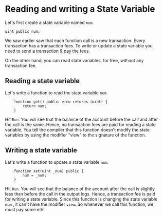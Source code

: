 # Reading and writing a State Variable

Let's first create a state variable named `num`.

```
uint public num;
```

We saw earlier saw that each function call is a new transaction. Every transaction has a transaction fees.
To write or update a state variable you need to send a transaction & pay the fees.

On the other hand, you can read state variables, for free, without any transaction fee.

## Reading a state variable

Let's write a function to read the state variable `num`.

```
    function get() public view returns (uint) {
        return num;
    }
```

Hit `Run`. You will see that the balance of the account before the call and after the call is the same.
Hence, no transaction fees are paid for reading a state variable. You tell the compiler that this function doesn't modify the state variables by using the modifier "view" to the signature of the function.

## Writing a state variable

Let's write a function to update a state variable `num`.

```
    function set(uint _num) public {
        num = _num;
    }
```

Hit `Run`. You will see that the balance of the account after the call is slightly less than before the call in the output logs. 
Hence, a transaction fee is paid for writing a state variable. Since this function is changing the state variable `num` , it can't have the modifier `view`. So whenever we call this function, we must pay some eth!
